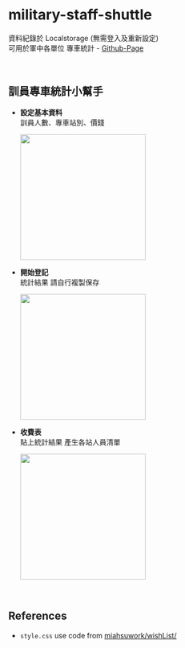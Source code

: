 # military-staff-shuttle
資料紀錄於 Localstorage (無需登入及重新設定)  
可用於軍中各單位 專車統計  - [Github-Page](https://fuhsiao.github.io/military-staff-shuttle/)  

<br>

## 訓員專車統計小幫手
+ **設定基本資料**  
  訓員人數、專車站別、價錢

  <img src="https://user-images.githubusercontent.com/86312099/185756203-bdb7f1b4-b577-4970-8ded-e1359238f61f.jpg" width="250">

+ **開始登記**  
  統計結果 請自行複製保存

  <img src="https://user-images.githubusercontent.com/86312099/185756234-c316032f-29c4-4927-be23-a38afd4bd17a.jpg" width="250">
  
+ **收費表**  
  貼上統計結果 產生各站人員清單 

  <img src="https://user-images.githubusercontent.com/86312099/185756256-436541ee-164c-4a16-a757-3fafe7b25a84.jpg" width="250">

<br>

## References
+ `style.css` use code from [miahsuwork/wishList/](https://github.com/miahsuwork/wishList)
